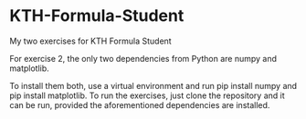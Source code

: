 # KTH-Formula-Student
My two exercises for KTH Formula Student


For exercise 2, the only two dependencies from Python are numpy and matplotlib.

To install them both, use a virtual environment and run pip install numpy and pip install matplotlib. To run the exercises, just clone the repository and it can be run, provided the aforementioned dependencies are installed. 
